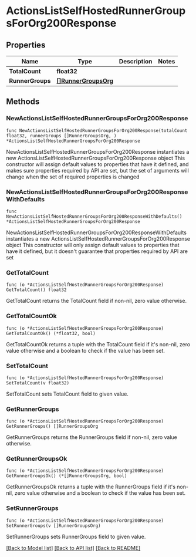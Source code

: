 # ActionsListSelfHostedRunnerGroupsForOrg200Response

## Properties

Name | Type | Description | Notes
------------ | ------------- | ------------- | -------------
**TotalCount** | **float32** |  | 
**RunnerGroups** | [**[]RunnerGroupsOrg**](RunnerGroupsOrg.md) |  | 

## Methods

### NewActionsListSelfHostedRunnerGroupsForOrg200Response

`func NewActionsListSelfHostedRunnerGroupsForOrg200Response(totalCount float32, runnerGroups []RunnerGroupsOrg, ) *ActionsListSelfHostedRunnerGroupsForOrg200Response`

NewActionsListSelfHostedRunnerGroupsForOrg200Response instantiates a new ActionsListSelfHostedRunnerGroupsForOrg200Response object
This constructor will assign default values to properties that have it defined,
and makes sure properties required by API are set, but the set of arguments
will change when the set of required properties is changed

### NewActionsListSelfHostedRunnerGroupsForOrg200ResponseWithDefaults

`func NewActionsListSelfHostedRunnerGroupsForOrg200ResponseWithDefaults() *ActionsListSelfHostedRunnerGroupsForOrg200Response`

NewActionsListSelfHostedRunnerGroupsForOrg200ResponseWithDefaults instantiates a new ActionsListSelfHostedRunnerGroupsForOrg200Response object
This constructor will only assign default values to properties that have it defined,
but it doesn't guarantee that properties required by API are set

### GetTotalCount

`func (o *ActionsListSelfHostedRunnerGroupsForOrg200Response) GetTotalCount() float32`

GetTotalCount returns the TotalCount field if non-nil, zero value otherwise.

### GetTotalCountOk

`func (o *ActionsListSelfHostedRunnerGroupsForOrg200Response) GetTotalCountOk() (*float32, bool)`

GetTotalCountOk returns a tuple with the TotalCount field if it's non-nil, zero value otherwise
and a boolean to check if the value has been set.

### SetTotalCount

`func (o *ActionsListSelfHostedRunnerGroupsForOrg200Response) SetTotalCount(v float32)`

SetTotalCount sets TotalCount field to given value.


### GetRunnerGroups

`func (o *ActionsListSelfHostedRunnerGroupsForOrg200Response) GetRunnerGroups() []RunnerGroupsOrg`

GetRunnerGroups returns the RunnerGroups field if non-nil, zero value otherwise.

### GetRunnerGroupsOk

`func (o *ActionsListSelfHostedRunnerGroupsForOrg200Response) GetRunnerGroupsOk() (*[]RunnerGroupsOrg, bool)`

GetRunnerGroupsOk returns a tuple with the RunnerGroups field if it's non-nil, zero value otherwise
and a boolean to check if the value has been set.

### SetRunnerGroups

`func (o *ActionsListSelfHostedRunnerGroupsForOrg200Response) SetRunnerGroups(v []RunnerGroupsOrg)`

SetRunnerGroups sets RunnerGroups field to given value.



[[Back to Model list]](../README.md#documentation-for-models) [[Back to API list]](../README.md#documentation-for-api-endpoints) [[Back to README]](../README.md)


